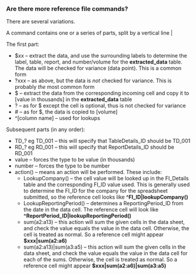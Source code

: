 ### Are there more reference file commands?

There are several variations.

A command contains one or a series of parts, split by a vertical line |

The first part:

- $xx – extract the data, and use the surrounding labels to determine the label, table, report, and number/volume for the  **extracted\_data** table. The data will be checked for variance (data point). This is a common form
- ?xxx – as above, but the data is _not_ checked for variance. This is probably _the_ most common form
- $ – extract the data from the corresponding incoming cell and copy it to [value in thousands] in the **extracted\_data** table
- ? – as for $ except the cell is optional, thus is not checked for variance
- \# – as for $, the data is copied to [volume]
- \^[column name] – used for lookups

Subsequent parts (in any order):

- TD\_? eg TD\_001 – this will specify that TableDetails\_ID should be TD\_001
- RD\_? eg RD\_001 – this will specify that ReportDetails\_ID should be RD\_001
- value – forces the type to be value (in thousands)
- number – forces the type to be number
- action() – means an action will be performed. These include:
  - LookupCompany() – the cell value will be looked up in the FI\_Details table and the corresponding FI\_ID value used. This is generally used to determine the FI\_ID for the company for the spreadsheet submitted, so the reference cell looks like **^FI\_ID|lookupCompany()**
  - LookupReportingPeriod() – determines a ReportingPeriod\_ID from the date in the data cell. The reference cell will look like **^ReportPeriod\_ID|lookupReportingPeriod()**
  - sum(a2:a13) – this action will sum the given cells in the data sheet, and check the value equals the value in the data cell. Otherwise, the cell is treated as normal. So a reference cell might appear **$xxx|sum(a2:a6)**
  - sum(a2:a13)|sum(a3:a5) – this action will sum the given cells in the data sheet, and check the value equals the value in the data cell for each of the sums. Otherwise, the cell is treated as normal. So a reference cell might appear **$xxx|sum(a2:a6)|sum(a3:a5)**
